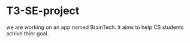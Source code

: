 # T3-SE-project
we are working on an app named BrainTech. it aims to help CS students achive thier goal.
